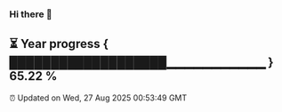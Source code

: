 ### Hi there 👋
⏳ Year progress { ███████████████████▁▁▁▁▁▁▁▁▁▁▁ } 65.22 %
---
⏰ Updated on Wed, 27 Aug 2025 00:53:49 GMT

